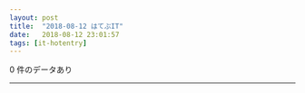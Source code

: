 ```yaml
---
layout: post
title:  "2018-08-12 はてぶIT"
date:   2018-08-12 23:01:57
tags: [it-hotentry]
---
```

0 件のデータあり

<hr>

